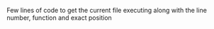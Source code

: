 Few lines of code to get the current file executing along with the line number, function and exact position
